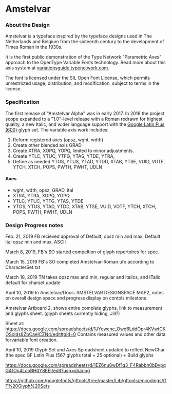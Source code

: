# Amstelvar

### About the Design

Amstelvar is a typeface inspired by the typeface designs used in The Netherlands and Belgium from the sixteenth century to the development of Times Roman in the 1930s.

It is the first public demonstration of the Type Network "Parametric Axes" approach to the OpenType Variable Fonts technology.
Read more about this axis system at [variationsguide.typenetwork.com](https://variationsguide.typenetwork.com).

The font is licensed under the SIL Open Font License, which permits unrestricted usage, distribution, and modification, subject to terms in the license. 

### Specification

The first release of "Amstelvar Alpha" was in early 2017. 
In 2018 the project scope expanded to a "1.0"-level release with a Roman redrawn for highest quality, a new Italic, and wider language support with the [Google Latin Plus (600)](https://github.com/TypeNetwork/Amstelvar/blob/master/Character%20Set) glyph set.
The variable axis work includes:
1. Reform registered axes (opsz, wght, wdth)
2. Create other blended axis GRAD
3. Create XTRA,  XOPQ, YOPQ, limited to minor adjustments.
4. Create YTLC, YTUC, YTFG, YTAS, YTDE, YTRA,
5. Define as needed YTOS, YTUS, YTAD, YTDD, XTAB, YTSE, 
VUID, VOTF, YTCH, XTCH, POPS, PWTH, PWHT, UDLN

#### Axes

* wght, wdth, opsz, GRAD, ital
* XTRA, YTRA, XOPQ, YOPQ
* YTLC, YTUC, YTFG, YTAS, YTDE
* YTOS, YTUS, YTAD, YTDD, XTAB, YTSE, VUID, VOTF, YTCH, XTCH, POPS, PWTH, PWHT, UDLN

### Design Progress notes

Feb. 21, 2019 FB recieved approval of Default, opsz min and max, Default ital opsz min and max, ASCII

March 8, 2019, FB's SO started compeltion of glyph repertoires for spec.

March 15, 2019 FB's SO completed Amstelvar-Roman.ufo according to CharacterSet.txt

March 18, 2019 TN takes opsz max and min, regular and italics, and ITalic default for charset update

April 10, 2019
In Amstelvar/Docs:
AMSTELVAR DESIGNSPACE MAP2, notes on overall design space and progress display on contols milestone.

Amstelvar Artboard 2, shows entire complete glyphs, link to measurement and glyphs sheet. 
(glyph sheets currently hiding, Jill?)

Sheet at:
https://docs.google.com/spreadsheets/d/1JYewenc_Owd6LddOpr4KVwtCKOSoIds8ZbCaeICZN4/edit#gid=0
Contains measured values and other data forvariable font creation. 

April 10, 2019 Glyph Set and Axes Spreadsheet updated to reflect NewChar (the spec GF Latin Plus (567 glyphs total + 25 optional) + Build glyphs

https://docs.google.com/spreadsheets/d/1EZ6nu8wDf1q3_F4Rabbn0bBvpqG41On4LcoBH0Y8EEI/edit?usp=sharing

https://github.com/googlefonts/gftools/tree/master/Lib/gftools/encodings/GF%20Glyph%20Sets


